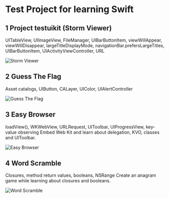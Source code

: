 # Test Project for learning Swift

## 1 Project testuikit (Storm Viewer)

UITableView, UIImageView, FileManager, UIBarButtonItem, viewWillAppear, viewWillDisappear, largeTitleDisplayMode, navigationBar.prefersLargeTitles, UIBarButtonItem, UIActivityViewController, URL

![Storm Viewer](https://psv4.userapi.com/c537232/u1845377/docs/d18/5dabddcdfee9/storm_viewer.gif?extra=KQnXbuKAgsR6AF0PITlG_EMrI5sNiapSJ0ME4RZPY06XNvGK-qhDrmFJF0Z8SCmGffnOoO8IL8TA98Yo4c5GvjBElWN5Lw3Js7JGtfliH4s44f5B7S5IjNRyBgacfo_FIYzdxOZ7GjaxmWtEpxMFZQ)

## 2 Guess The Flag 

Asset catalogs, UIButton, CALayer, UIColor, UIAlertController

![Guess The Flag](https://psv4.userapi.com/c536436/u1845377/docs/d28/808e2a66d37b/guessTheFlag.gif?extra=wrAYB0UgyLvoGo_JS888lvPQeC8n4xOP0EpZLd0LrZXzqPk6WCgF2T6M2LrkkZzKCzA9b-VUAJoZyQPcSCT4phIZNmiPtTEsbkeNH3fXc9gW4gwHdgrGmYWdE3hmNcKVf4a5mGWthlCILfH0otfoEQ)


## 3 Easy Browser

loadView(), WKWebView, URLRequest, UIToolbar, UIProgressView, key-value observing
Embed Web Kit and learn about delegation, KVO, classes and UIToolbar.

![Easy Browser](https://psv4.userapi.com/c505536/u1845377/docs/d49/3a7d2a57aa87/Easu_Browser1.gif?extra=kZ8bHLD8sC3iPgvtp_4dDBpN1uq3hZDifRmYapmXGCPKgOFfndnc3B7bK3kaCTJVku24a_pGI02UaJX8TK8WbdUEKGilv7jCdUrxDQo6zDwaU9oNLP04IXd32tTXJqYyXMmQQBud5Nrb0sKnrN8LQg)

## 4 Word Scramble

Closures, method return values, booleans, NSRange
Create an anagram game while learning about closures and booleans.

![Word Scramble](https://psv4.userapi.com/c520036/u1845377/docs/d22/707ec7d87eda/word_Scramble.gif?extra=k_mcfnvOP_fuY-1Mcv7-ct-I8fxItOWAQIS44chdYfyAEd1XnNPlTss9QbH0xilrpmmmwUaplql6DQQbZCJgpvsJMvEhYyuN0hyImpC-6YfYOu5VwIe8VYmhWI_KeWi_odwY7BXQ2D2rY3dCwadLHQ)

